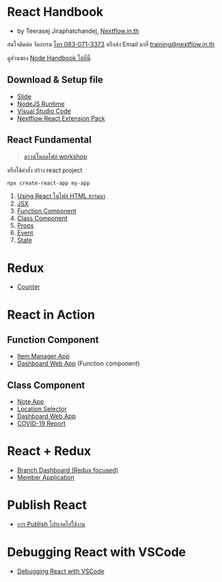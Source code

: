 
# React Handbook

- by Teerasej Jiraphatchandej, [Nextflow.in.th](https://www.nextflow.in.th)

สนใจติดต่อ จัดอบรม [โทร 083-071-3373](tel:083-071-3373) หรือส่ง Email มาที่ [training@nextflow.in.th](mailto:training@nextflow.in.th)

ดูส่วนของ [Node Handbook ได้ที่นี่](https://github.com/teerasej/node-handbook/)

## Download & Setup file

- [Slide](https://www.dropbox.com/s/f5pjh83hdu97wai/ReactJS.pdf?dl=0)
- [NodeJS Runtime](https://nodejs.org/en/)
- [Visual Studio Code](https://code.visualstudio.com/)
- [Nextflow React Extension Pack](https://marketplace.visualstudio.com/items?itemName=teerasej.nextflow-react-native-pack)

## React Fundamental 

> [ดาวน์โหลดไฟล์ workshop](https://www.dropbox.com/s/3dsxeez9judzk7j/fundamental2020.zip?dl=0)

หรือใช้คำสั่ง สร้าง react project

```bash
npx create-react-app my-app
```

1. [Using React ในไฟล์ HTML ธรรมดา](/using-react.md)
2. [JSX](/jsx.md)
3. [Function Component](/function-component.md)
4. [Class Component](/class-component.md)
5. [Props](/props.md)
6. [Event](/event.md)
7. [State](/state.md)

# Redux 

- [Counter](/practice/counter/readme.md)


# React in Action 

## Function Component 

- [Item Manager App](/practice/item-manager-app/readme.md)
- [Dashboard Web App](practice/dashboard-app-function-component/readme.md) (Function component)

## Class Component

- [Note App](/practice/note-app-saga/readme.md)
- [Location Selector](/practice/location-selector/readme.md)
- [Dashboard Web App](practice/dashboard-app/readme.md)
- [COVID-19 Report](practice/covid-today/readme.md)

# React + Redux 

- [Branch Dashboard (Redux focused)](practice/dashboard-app-redux-focus/readme.md)
- [Member Application](practice/member-app/readme.md)

# Publish React

- [การ Publish โปรเจคไปใช้งาน](publish.md) 

# Debugging React with VSCode

- [Debugging React with VSCode](/debugging.md)
